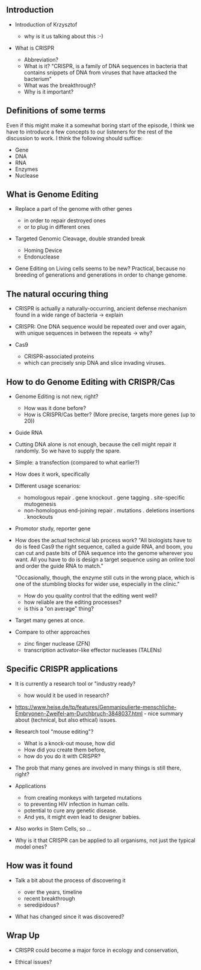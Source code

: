 Introduction
-------------------------------

* Introduction of Krzysztof
  - why is it us talking about this :-)

* What is CRISPR
  - Abbreviation?
  - What is it?
    "CRISPR, is a family of DNA sequences in bacteria that contains
     snippets of DNA from viruses that have attacked the bacterium"
  - What was the breakthrough?
  - Why is it important?
  

Definitions of some terms
------------------------------------------

Even if this might make it a somewhat boring start of the episode, I think
we have to introduce a few concepts to our listeners for the rest of the
discussion to work. I think the following should suffice:

* Gene
* DNA
* RNA
* Enzymes
* Nuclease


What is Genome Editing
--------------------------------------------  

* Replace a part of the genome with other genes
  - in order to repair destroyed ones
  - or to plug in different ones

* Targeted Genomic Cleavage, double stranded break
  - Homing Device
  - Endonuclease

* Gene Editing on Living cells seems to be new? 
  Practical, because no breeding of generations and 
  generations in order to change genome.


The natural occuring thing
------------------------------------------

* CRISPR is actually a naturally-occurring, ancient defense 
  mechanism found in a wide range of bacteria
  -> explain

* CRISPR: One DNA sequence would be repeated over and over again, 
  with unique sequences in between the repeats
  -> why?

* Cas9
  - CRISPR-associated proteins
  - which can precisely snip DNA and slice invading viruses. 


How to do Genome Editing with CRISPR/Cas
-------------------------------------------

* Genome Editing is not new, right?
  - How was it done before?
  - How is CRISPR/Cas better? (More precise, targets more genes (up to 20))

* Guide RNA 

* Cutting DNA alone is not enough, because the cell might repair it randomly. 
  So we have to supply the spare.

* Simple: a transfection
  (compared to what earlier?)

* How does it work, specifically

* Different usage scenarios: 
  - homologous repair
    . gene knockout
    . gene tagging
    . site-specific mutogenesis
  - non-homologous end-joining repair
    . mutations
    . deletions insertions
    . knockouts

* Promotor study, reporter gene  

* How does the actual technical lab process work?
  "All biologists have to do is feed Cas9 the right sequence, called a guide RNA, 
   and boom, you can cut and paste bits of DNA sequence into the genome wherever 
   you want. All you have to do is design a target sequence using an online tool 
   and order the guide RNA to match."

  "Occasionally, though, the enzyme still cuts in the wrong place, which
   is one of the stumbling blocks for wider use, especially in the clinic."


  - How do you quality control that the editing went well?
  - how reliable are the editing processes?
  - is this a "on average" thing?

* Target many genes at once. 

* Compare to other approaches
  - zinc finger nuclease (ZFN) 
  - transcription activator-like effector nucleases (TALENs)


Specific CRISPR applications
---------------------------------------

* It is currently a research tool or "industry ready?
  - how would it be used in research?

* https://www.heise.de/tp/features/Genmanipulierte-menschliche-Embryonen-Zweifel-am-Durchbruch-3848037.html - nice summary about  (technical, but also ethical) issues. 

* Research tool "mouse editing"?
  - What is a knock-out mouse, how did 
  - How did you create them before,
  - how do you do it with CRISPR?

* The prob that many genes are involved in many things is still there, right?

* Applications
  - from creating monkeys with targeted mutations 
  - to preventing HIV infection in human cells. 
  - potential to cure any genetic disease. 
  - And yes, it might even lead to designer babies.

* Also works in Stem Cells, so ...

* Why is it that CRISPR can be applied to all organisms, 
  not just the typical model ones?


How was it found
-------------------------------------

* Talk a bit about the process of discovering it
  - over the years, timeline
  - recent breakthrough
  - seredipidous?

* What has changed since it was discovered?

Wrap Up
-------------------------------------

* CRISPR could become a major force in ecology and conservation, 

* Ethical issues?
 
  

